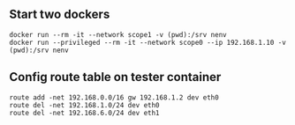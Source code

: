 ## Start two dockers
```
docker run --rm -it --network scope1 -v (pwd):/srv nenv
docker run --privileged --rm -it --network scope0 --ip 192.168.1.10 -v (pwd):/srv nenv
```

## Config route table on tester container
```
route add -net 192.168.0.0/16 gw 192.168.1.2 dev eth0
route del -net 192.168.1.0/24 dev eth0
route del -net 192.168.6.0/24 dev eth1
```
